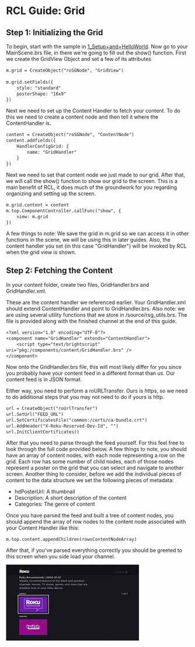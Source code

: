 # RCL Guide: Grid

## Step 1: Initializing the Grid

To begin, start with the sample in [1_Setup+and+HelloWorld](../1_Setup+and+HelloWorld). Now go to your MainScene.brs file, in there we're going to fill out the show() function. First we create the GridView Object and set a few of its attributes

```
m.grid = CreateObject("roSGNode", "GridView")

m.grid.setFields({
    style: "standard"
    posterShape: "16x9"
})
```

Next we need to set up the Content Handler to fetch your content. To do this we need to create a content node and then tell it where the ContentHandler is.

```
content = CreateObject("roSGNode", "ContentNode")
content.addfields({
    HandlerConfigGrid: {
        name: "GridHandler"
    }
})
```

Next we need to set that content node we just made to our grid. After that, we will call the show() function to show our grid to the screen. This is a main benefit of RCL, it does much of the groundwork for you regarding organizing and setting up the screen.

```
m.grid.content = content
m.top.ComponentController.callFunc("show", {
    view: m.grid
})
```

A few things to note: We save the grid in m.grid so we can access it in other functions in the scene, we will be using this in later guides. Also, the content handler you set (in this case "GridHandler") will be invoked by RCL when the grid view is shown.

## Step 2: Fetching the Content

In your content folder, create two files, GridHandler.brs and GridHandler.xml.

These are the content handler we referenced earlier. Your GridHandler.xml should extend ContentHandler and point to GridHandler.brs. Also note: we are using several utility functions that we store in /source/rsg_utils.brs. The file is provided along with the finished channel at the end of this guide.

```
<?xml version="1.0" encoding="UTF-8"?>
<component name="GridHandler" extends="ContentHandler">
    <script type="text/brightscript" uri="pkg:/components/content/GridHandler.brs" />
</component>
```

Now onto the GridHandler.brs file, this will most likely differ for you since you probably have your content feed in a different format than us. Our content feed is in JSON format.

Either way, you need to perform a roURLTransfer. Ours is https, so we need to do additional steps that you may not need to do if yours is http.

```
url = CreateObject("roUrlTransfer")
url.SetUrl("FEED_URL")
url.SetCertificatesFile("common:/certs/ca-bundle.crt")
url.AddHeader("X-Roku-Reserved-Dev-Id", "")
url.InitClientCertificates()
```

After that you need to parse through the feed yourself. For this feel free to look through the full code provided below. A few things to note, you should have an array of content nodes, with each node representing a row on the grid. Each row has some number of child nodes, each of those nodes represent a poster on the grid that you can select and navigate to another screen. Another thing to consider, before we add the individual pieces of content to the data structure we set the following pieces of metadata:

- hdPosterUrl: A thumbnail
- Description: A short description of the content
- Categories: The genre of content

Once you have parsed the feed and built a tree of content nodes, you should append the array of row nodes to the content node associated with your Content Handler like this:

```
m.top.content.appendChildren(rowsContentNodeArray)
```

After that, if you've parsed everything correctly you should be greeted to this screen when you side load your channel.

![](docs/1.jpg)
